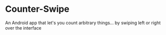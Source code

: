 # Counter-Swipe
An Android app that let's you count arbitrary things… by swiping left or right over the interface
